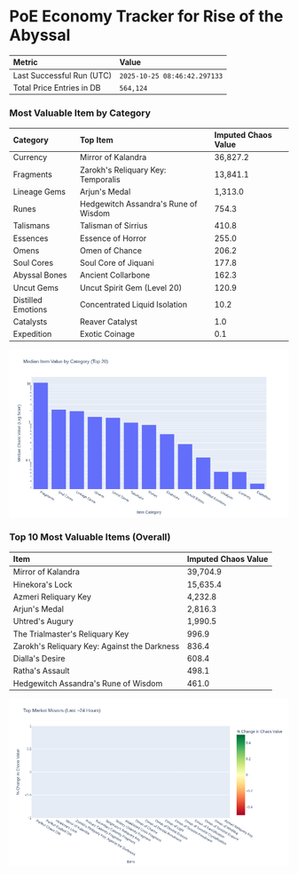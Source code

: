 # PoE Economy Tracker for Rise of the Abyssal

<!-- START_MAINTENANCE -->
| Metric | Value |
|:---|:---|
| Last Successful Run (UTC) | `2025-10-25 08:46:42.297133` |
| Total Price Entries in DB | `564,124` |

<!-- END_MAINTENANCE -->

<!-- START_DATAFRAME_DEBUG -->
<!-- END_DATAFRAME_DEBUG -->

<!-- START_CATEGORY_ANALYSIS -->
### Most Valuable Item by Category
| Category | Top Item | Imputed Chaos Value |
| :--- | :--- | :--- |
| Currency | Mirror of Kalandra | 36,827.2 |
| Fragments | Zarokh's Reliquary Key: Temporalis | 13,841.1 |
| Lineage Gems | Arjun's Medal | 1,313.0 |
| Runes | Hedgewitch Assandra's Rune of Wisdom | 754.3 |
| Talismans | Talisman of Sirrius | 410.8 |
| Essences | Essence of Horror | 255.0 |
| Omens | Omen of Chance | 206.2 |
| Soul Cores | Soul Core of Jiquani | 177.8 |
| Abyssal Bones | Ancient Collarbone | 162.3 |
| Uncut Gems | Uncut Spirit Gem (Level 20) | 120.9 |
| Distilled Emotions | Concentrated Liquid Isolation | 10.2 |
| Catalysts | Reaver Catalyst | 1.0 |
| Expedition | Exotic Coinage | 0.1 |


![Category Analysis Chart](charts/category_analysis.png)
<!-- END_ANALYSIS -->

<!-- START_ANALYSIS -->
### Top 10 Most Valuable Items (Overall)
| Item | Imputed Chaos Value |
| :--- | :--- |
| Mirror of Kalandra | 39,704.9 |
| Hinekora's Lock | 15,635.4 |
| Azmeri Reliquary Key | 4,232.8 |
| Arjun's Medal | 2,816.3 |
| Uhtred's Augury | 1,990.5 |
| The Trialmaster's Reliquary Key | 996.9 |
| Zarokh's Reliquary Key: Against the Darkness | 836.4 |
| Dialla's Desire | 608.4 |
| Ratha's Assault | 498.1 |
| Hedgewitch Assandra's Rune of Wisdom | 461.0 |


![Market Movers Chart](charts/market_movers.png)
<!-- END_ANALYSIS -->
